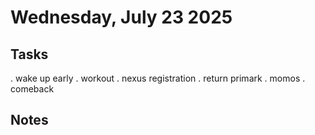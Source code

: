# Wednesday, July 23 2025

## Tasks
. wake up early
. workout 
. nexus registration
. return primark
. momos 
. comeback


## Notes


